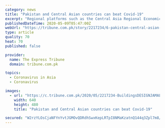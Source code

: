 ```yaml
---
category: news
title: "Pakistan and Central Asian countries can beat Covid-19"
excerpt: "Regional platforms such as the Central Asia Regional Economic Cooperation Program (CAREC) have made a contribution toward this achievement. However, the openness that enables increased movement of people and goods across borders can also facilitate the spread of diseases. The Covid-19 pandemic is a tragic reminder of this. While countries in ..."
publishedDateTime: 2020-05-09T05:47:00Z
webUrl: "https://tribune.com.pk/story/2217234/6-pakistan-central-asian-countries-can-beat-covid-19/"
type: article
quality: 70
heat: 70
published: false

provider:
  name: The Express Tribune
  domain: tribune.com.pk

topics:
  - Coronavirus in Asia
  - Coronavirus

images:
  - url: "https://c.tribune.com.pk/2020/05/2217234-BuildingsDESIGNJAMALKHURSHID-1589000511-644-640x480.jpg"
    width: 640
    height: 480
    title: "Pakistan and Central Asian countries can beat Covid-19"

secured: "W2rzYLOsCjaNFYnYvtJGMOvQDRdhSwxKepLRTpI8NMaKzatnQ144q3Zpl7m8/c0j0wRUWZeTte8j+ftbmSQ3W1sSKSVg0S+6z4NCDV24cxndbA64yXnUipOgNlW2DeD0y8aEYBGfel8NcUCCXcZ/5CKS0+cncCZ22/rPMswveOS7iuUnMa9iKCRv4ghgoIJkvLz2Y1CO26mtm/xkveHKdqUSWpil98C5h8vXGHJ97+L9LuQOB2VMv1Ba142iH7ELr2AqrK8K2pL6JSE072vBncsBZACdJjhITxcejIrbKClpKw8PsX6KGHju/FGrBPkS;VJsFptjnzseWHYYqeWHd5g=="
---
```


